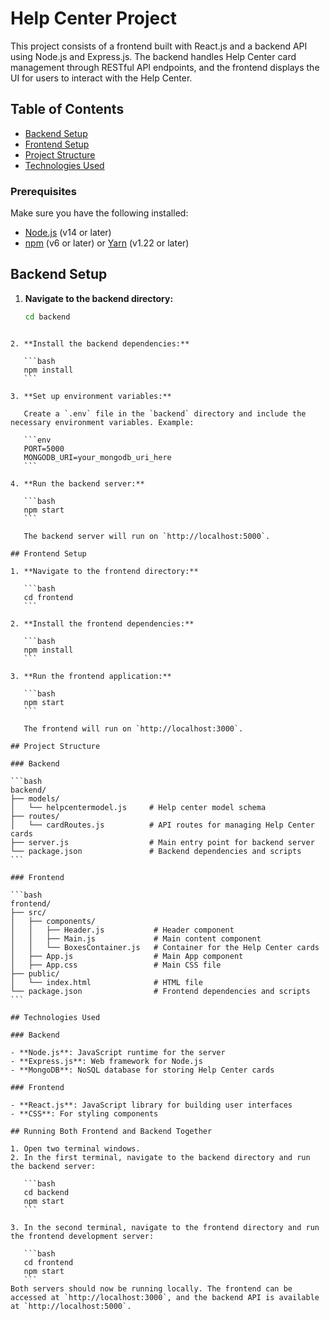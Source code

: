 # Help Center Project

This project consists of a frontend built with React.js and a backend API using Node.js and Express.js. The backend handles Help Center card management through RESTful API endpoints, and the frontend displays the UI for users to interact with the Help Center.

## Table of Contents

- [Backend Setup](#backend-setup)
- [Frontend Setup](#frontend-setup)
- [Project Structure](#project-structure)
- [Technologies Used](#technologies-used)

### Prerequisites

Make sure you have the following installed:

- [Node.js](https://nodejs.org/) (v14 or later)
- [npm](https://www.npmjs.com/) (v6 or later) or [Yarn](https://yarnpkg.com/) (v1.22 or later)

## Backend Setup

1. **Navigate to the backend directory:**

   ```bash
   cd backend
   ```

````

2. **Install the backend dependencies:**

   ```bash
   npm install
   ```

3. **Set up environment variables:**

   Create a `.env` file in the `backend` directory and include the necessary environment variables. Example:

   ```env
   PORT=5000
   MONGODB_URI=your_mongodb_uri_here
   ```

4. **Run the backend server:**

   ```bash
   npm start
   ```

   The backend server will run on `http://localhost:5000`.

## Frontend Setup

1. **Navigate to the frontend directory:**

   ```bash
   cd frontend
   ```

2. **Install the frontend dependencies:**

   ```bash
   npm install
   ```

3. **Run the frontend application:**

   ```bash
   npm start
   ```

   The frontend will run on `http://localhost:3000`.

## Project Structure

### Backend

```bash
backend/
├── models/
│   └── helpcentermodel.js     # Help center model schema
├── routes/
│   └── cardRoutes.js          # API routes for managing Help Center cards
├── server.js                  # Main entry point for backend server
└── package.json               # Backend dependencies and scripts
```

### Frontend

```bash
frontend/
├── src/
│   ├── components/
│   │   ├── Header.js           # Header component
│   │   ├── Main.js             # Main content component
│   │   └── BoxesContainer.js   # Container for the Help Center cards
│   ├── App.js                  # Main App component
│   ├── App.css                 # Main CSS file
├── public/
│   └── index.html              # HTML file
└── package.json                # Frontend dependencies and scripts
```

## Technologies Used

### Backend

- **Node.js**: JavaScript runtime for the server
- **Express.js**: Web framework for Node.js
- **MongoDB**: NoSQL database for storing Help Center cards

### Frontend

- **React.js**: JavaScript library for building user interfaces
- **CSS**: For styling components

## Running Both Frontend and Backend Together

1. Open two terminal windows.
2. In the first terminal, navigate to the backend directory and run the backend server:

   ```bash
   cd backend
   npm start
   ```

3. In the second terminal, navigate to the frontend directory and run the frontend development server:

   ```bash
   cd frontend
   npm start
   ```
Both servers should now be running locally. The frontend can be accessed at `http://localhost:3000`, and the backend API is available at `http://localhost:5000`.

````
